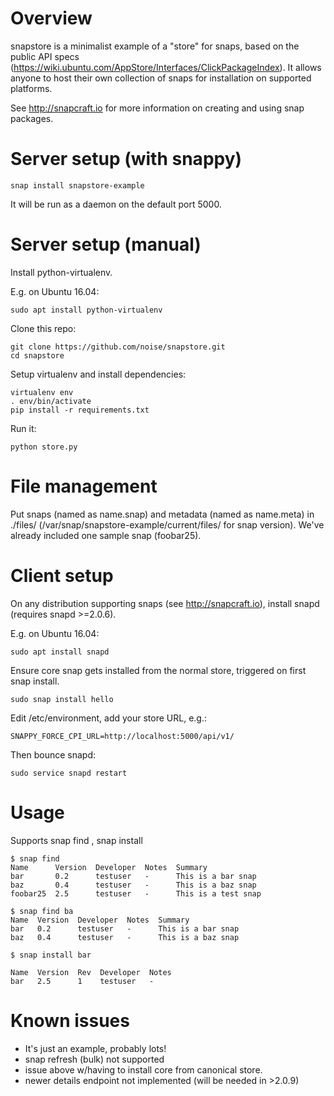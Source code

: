 # Overview

snapstore is a minimalist example of a "store" for snaps, based on the public API specs (https://wiki.ubuntu.com/AppStore/Interfaces/ClickPackageIndex). It allows anyone to host their own collection of snaps for installation on supported platforms.

See http://snapcraft.io for more information on creating and using snap packages.

# Server setup (with snappy)

```
snap install snapstore-example
```

It will be run as a daemon on the default port 5000.


# Server setup (manual)

Install python-virtualenv.

E.g. on Ubuntu 16.04:
```
sudo apt install python-virtualenv
```

Clone this repo:
```
git clone https://github.com/noise/snapstore.git
cd snapstore
```

Setup virtualenv and install dependencies:
```
virtualenv env
. env/bin/activate
pip install -r requirements.txt
```

Run it:
```
python store.py
```


# File management

Put snaps (named as name.snap) and metadata (named as name.meta) in ./files/ (/var/snap/snapstore-example/current/files/ for snap version). We've already included one sample snap (foobar25).


# Client setup

On any distribution supporting snaps (see http://snapcraft.io), install snapd (requires snapd >=2.0.6).

E.g. on Ubuntu 16.04:
```
sudo apt install snapd
```

Ensure core snap gets installed from the normal store, triggered on first snap install.
```
sudo snap install hello
```

Edit /etc/environment, add your store URL, e.g.:
```
SNAPPY_FORCE_CPI_URL=http://localhost:5000/api/v1/
```

Then bounce snapd:
```
sudo service snapd restart
```

# Usage

Supports snap find <name>, snap install <name>

```
$ snap find
Name      Version  Developer  Notes  Summary
bar       0.2      testuser   -      This is a bar snap
baz       0.4      testuser   -      This is a baz snap
foobar25  2.5      testuser   -      This is a test snap

$ snap find ba
Name  Version  Developer  Notes  Summary
bar   0.2      testuser   -      This is a bar snap
baz   0.4      testuser   -      This is a baz snap

$ snap install bar

Name  Version  Rev  Developer  Notes
bar   2.5      1    testuser   -
```

# Known issues

- It's just an example, probably lots!
- snap refresh (bulk) not supported
- issue above w/having to install core from canonical store.
- newer details endpoint not implemented (will be needed in >2.0.9)
